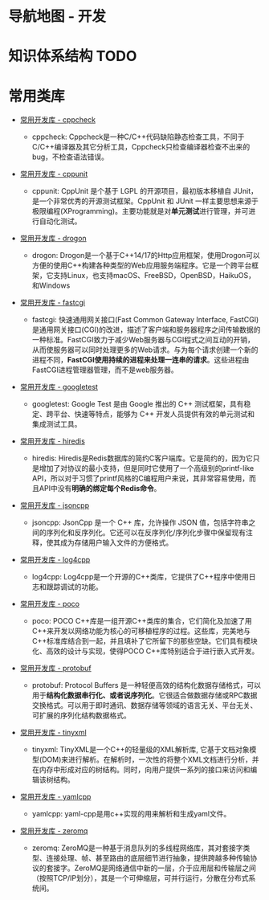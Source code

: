 # 导航地图 - 开发

# 知识体系结构 TODO

# 常用类库

* [常用开发库 - cppcheck](/md/develop/library/library-cppcheck.md)
    * cppcheck: Cppcheck是一种C/C++代码缺陷静态检查工具，不同于C/C++编译器及其它分析工具，Cppcheck只检查编译器检查不出来的bug，不检查语法错误。
    
* [常用开发库 - cppunit](/md/develop/library/library-cppunit.md)
    * cppunit: CppUnit 是个基于 LGPL 的开源项目，最初版本移植自 JUnit，是一个非常优秀的开源测试框架。CppUnit 和 JUnit 一样主要思想来源于极限编程(XProgramming)。主要功能就是对**单元测试**进行管理，并可进行自动化测试。

* [常用开发库 - drogon](/md/develop/library/library-drogon.md)
    * drogon: Drogon是一个基于C++14/17的Http应用框架，使用Drogon可以方便的使用C++构建各种类型的Web应用服务端程序。它是一个跨平台框架，它支持Linux，也支持macOS、FreeBSD，OpenBSD，HaikuOS，和Windows

* [常用开发库 - fastcgi](/md/develop/library/library-fastcgi.md)
    * fastcgi: 快速通用网关接口(Fast Common Gateway Interface, FastCGI)是通用网关接口(CGI)的改进，描述了客户端和服务器程序之间传输数据的一种标准。FastCGI致力于减少Web服务器与CGI程式之间互动的开销，从而使服务器可以同时处理更多的Web请求。与为每个请求创建一个新的进程不同，**FastCGI使用持续的进程来处理一连串的请求**。这些进程由FastCGI进程管理器管理，而不是web服务器。

* [常用开发库 - googletest](/md/develop/library/library-googletest.md)
    * googletest: Google Test 是由 Google 推出的 C++ 测试框架，具有稳定、跨平台、快速等特点，能够为 C++ 开发人员提供有效的单元测试和集成测试工具。

* [常用开发库 - hiredis](/md/develop/library/library-hiredis.md)
    * hiredis: Hiredis是Redis数据库的简约C客户端库。它是简约的，因为它只是增加了对协议的最小支持，但是同时它使用了一个高级别的printf-like API，所以对于习惯了printf风格的C编程用户来说，其非常容易使用，而且API中没有**明确的绑定每个Redis命令**。

* [常用开发库 - jsoncpp](/md/develop/library/library-jsoncpp.md)
    * jsoncpp: JsonCpp 是一个 C++ 库，允许操作 JSON 值，包括字符串之间的序列化和反序列化。它还可以在反序列化/序列化步骤中保留现有注释，使其成为存储用户输入文件的方便格式。

* [常用开发库 - log4cpp](/md/develop/library/library-log4cpp.md)
    * log4cpp: Log4cpp是一个开源的C++类库，它提供了C++程序中使用日志和跟踪调试的功能。

* [常用开发库 - poco](/md/develop/library/library-poco.md)
    * poco: POCO C++库是一组开源C++类库的集合，它们简化及加速了用C++来开发以网络功能为核心的可移植程序的过程。这些库，完美地与C++标准库结合到一起，并且填补了它所留下的那些空缺。它们具有模块化、高效的设计与实现，使得POCO C++库特别适合于进行嵌入式开发。

* [常用开发库 - protobuf](/md/develop/library/library-protobuf.md)
    * protobuf: Protocol Buffers 是一种轻便高效的结构化数据存储格式，可以用于**结构化数据串行化、或者说序列化**。它很适合做数据存储或RPC数据交换格式。可以用于即时通讯、数据存储等领域的语言无关、平台无关、可扩展的序列化结构数据格式。

* [常用开发库 - tinyxml](/md/develop/library/library-tinyxml.md)
    * tinyxml: TinyXML是一个C++的轻量级的XML解析库, 它基于文档对象模型(DOM)来进行解析。在解析时，一次性的将整个XML文档进行分析，并在内存中形成对应的树结构。同时，向用户提供一系列的接口来访问和编辑该树结构。

* [常用开发库 - yamlcpp](/md/develop/library/library-yamlcpp.md)
    * yamlcpp: yaml-cpp是用c++实现的用来解析和生成yaml文件。

* [常用开发库 - zeromq](/md/develop/library/library-zeromq.md)
    * zeromq: ZeroMQ是一种基于消息队列的多线程网络库，其对套接字类型、连接处理、帧、甚至路由的底层细节进行抽象，提供跨越多种传输协议的套接字。ZeroMQ是网络通信中新的一层，介于应用层和传输层之间（按照TCP/IP划分），其是一个可伸缩层，可并行运行，分散在分布式系统间。